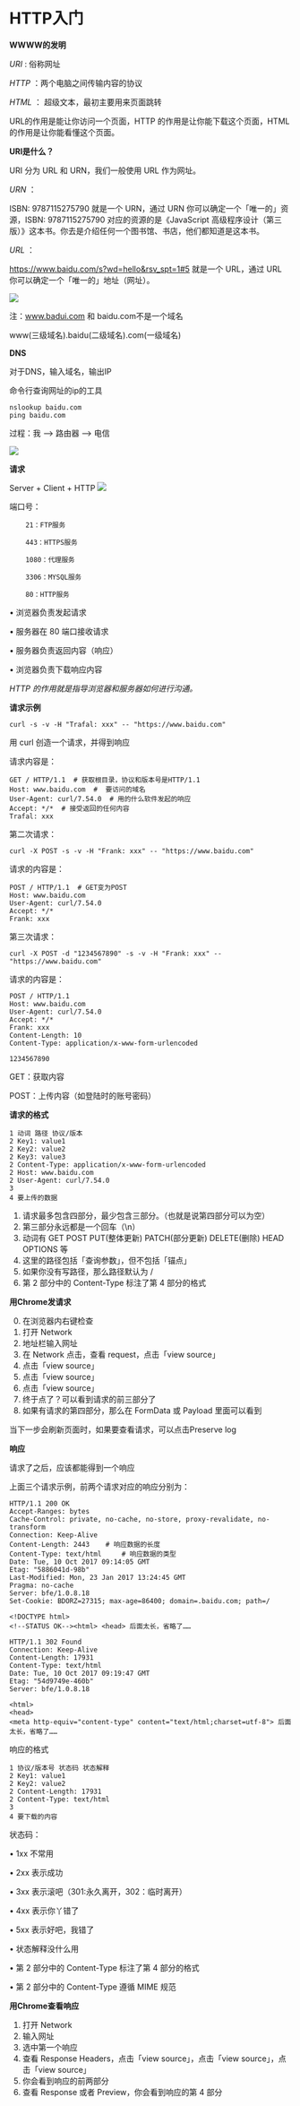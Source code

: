 # HTTP入门

**WWWW的发明**

*URI* : 俗称网址

*HTTP* ：两个电脑之间传输内容的协议

*HTML* ： 超级文本，最初主要用来页面跳转

URL的作用是能让你访问一个页面，HTTP 的作用是让你能下载这个页面，HTML 的作用是让你能看懂这个页面。

**URI是什么？**

URI 分为 URL 和 URN，我们一般使用 URL 作为网址。

*URN* ： 

ISBN: 9787115275790 就是一个 URN，通过 URN 你可以确定一个「唯一的」资源，ISBN: 9787115275790 对应的资源的是《JavaScript 高级程序设计（第三版）》这本书。你去是介绍任何一个图书馆、书店，他们都知道是这本书。

*URL* ：

https://www.baidu.com/s?wd=hello&rsv_spt=1#5 就是一个 URL，通过 URL 你可以确定一个「唯一的」地址（网址）。


![](image/2020-05-10-20-35-17.png)

注：www.badui.com 和 baidu.com不是一个域名

www(三级域名).baidu(二级域名).com(一级域名)

**DNS**

对于DNS，输入域名，输出IP

命令行查询网址的ip的工具
```SHELL
nslookup baidu.com
ping baidu.com
```
过程：我 --> 路由器 --> 电信

![](image/2020-05-10-20-50-33.png)

**请求**

Server + Client + HTTP
![](image/2020-05-10-20-52-40.png)

端口号：

        21：FTP服务

        443：HTTPS服务

        1080：代理服务

        3306：MYSQL服务

        80：HTTP服务


•	浏览器负责发起请求

•	服务器在 80 端口接收请求

•	服务器负责返回内容（响应）

•	浏览器负责下载响应内容

*HTTP 的作用就是指导浏览器和服务器如何进行沟通。*

**请求示例**
```shell
curl -s -v -H "Trafal: xxx" -- "https://www.baidu.com"
```
用 curl 创造一个请求，并得到响应

请求内容是：
```
GET / HTTP/1.1  # 获取根目录，协议和版本号是HTTP/1.1
Host: www.baidu.com  #  要访问的域名
User-Agent: curl/7.54.0  # 用的什么软件发起的响应
Accept: */*  # 接受返回的任何内容
Trafal: xxx

```
第二次请求：
```shell
curl -X POST -s -v -H "Frank: xxx" -- "https://www.baidu.com"
```
请求的内容是：
```shell
POST / HTTP/1.1  # GET变为POST
Host: www.baidu.com
User-Agent: curl/7.54.0
Accept: */*
Frank: xxx

```
第三次请求：
```shell
curl -X POST -d "1234567890" -s -v -H "Frank: xxx" -- "https://www.baidu.com"
```
请求的内容是：
```shell
POST / HTTP/1.1
Host: www.baidu.com
User-Agent: curl/7.54.0
Accept: */*
Frank: xxx
Content-Length: 10
Content-Type: application/x-www-form-urlencoded

1234567890
```

GET：获取内容

POST：上传内容（如登陆时的账号密码）

**请求的格式**
```
1 动词 路径 协议/版本
2 Key1: value1
2 Key2: value2
2 Key3: value3
2 Content-Type: application/x-www-form-urlencoded
2 Host: www.baidu.com
2 User-Agent: curl/7.54.0
3 
4 要上传的数据
```

1.	请求最多包含四部分，最少包含三部分。（也就是说第四部分可以为空）
2.	第三部分永远都是一个回车（\n）
3.	动词有 GET POST PUT(整体更新) PATCH(部分更新) DELETE(删除) HEAD OPTIONS 等
4.	这里的路径包括「查询参数」，但不包括「锚点」
5.	如果你没有写路径，那么路径默认为 /
6.	第 2 部分中的 Content-Type 标注了第 4 部分的格式


**用Chrome发请求**

0.  在浏览器内右键检查
1.	打开 Network
2.	地址栏输入网址
3.	在 Network 点击，查看 request，点击「view source」
4.	点击「view source」
5.	点击「view source」
6.	点击「view source」
7.	终于点了？可以看到请求的前三部分了
8.	如果有请求的第四部分，那么在 FormData 或 Payload 里面可以看到

当下一步会刷新页面时，如果要查看请求，可以点击Preserve log 

**响应**

请求了之后，应该都能得到一个响应

上面三个请求示例，前两个请求对应的响应分别为：

```shell
HTTP/1.1 200 OK
Accept-Ranges: bytes
Cache-Control: private, no-cache, no-store, proxy-revalidate, no-transform
Connection: Keep-Alive
Content-Length: 2443    # 响应数据的长度
Content-Type: text/html     # 响应数据的类型
Date: Tue, 10 Oct 2017 09:14:05 GMT
Etag: "5886041d-98b"
Last-Modified: Mon, 23 Jan 2017 13:24:45 GMT
Pragma: no-cache
Server: bfe/1.0.8.18
Set-Cookie: BDORZ=27315; max-age=86400; domain=.baidu.com; path=/

<!DOCTYPE html>
<!--STATUS OK--><html> <head> 后面太长，省略了……
```
```shell
HTTP/1.1 302 Found
Connection: Keep-Alive
Content-Length: 17931
Content-Type: text/html
Date: Tue, 10 Oct 2017 09:19:47 GMT
Etag: "54d9749e-460b"
Server: bfe/1.0.8.18

<html>
<head>
<meta http-equiv="content-type" content="text/html;charset=utf-8"> 后面太长，省略了……
```

响应的格式
```shell
1 协议/版本号 状态码 状态解释
2 Key1: value1
2 Key2: value2
2 Content-Length: 17931
2 Content-Type: text/html
3
4 要下载的内容
```

状态码：

•	1xx 不常用

•	2xx 表示成功

•	3xx 表示滚吧（301:永久离开，302：临时离开）

•	4xx 表示你丫错了

•	5xx 表示好吧，我错了

•	状态解释没什么用


•	第 2 部分中的 Content-Type 标注了第 4 部分的格式

•	第 2 部分中的 Content-Type 遵循 MIME 规范

**用Chrome查看响应**

1.	打开 Network
2.	输入网址
3.	选中第一个响应
4.	查看 Response Headers，点击「view source」，点击「view source」，点击「view source」
5.	你会看到响应的前两部分
6.	查看 Response 或者 Preview，你会看到响应的第 4 部分
